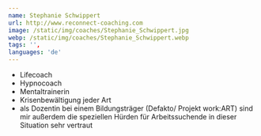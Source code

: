 ```yaml
---
name: Stephanie Schwippert
url: http://www.reconnect-coaching.com
image: /static/img/coaches/Stephanie_Schwippert.jpg
webp: /static/img/coaches/Stephanie_Schwippert.webp
tags: '',
languages: 'de'
---
```


<ul><li>Lifecoach</li><li>Hypnocoach</li><li>Mentaltrainerin&nbsp;</li><li>Krisenbewältigung jeder Art</li><li>als Dozentin bei einem Bildungsträger (Defakto/ Projekt work:ART) sind mir außerdem die speziellen Hürden für Arbeitssuchende in dieser Situation sehr vertraut</li></ul>